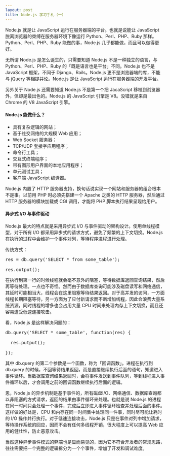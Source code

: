 ```yaml
---
layout: post
title: Node.js 学习手札（一）
---
```

Node.js 就是让 JavaScript 运行在服务器端的平台。也就是说能让 JavaScript 脱离浏览器的束缚在服务器环境下像运行 Python、Perl、PHP、Ruby 那样。Python、Perl、PHP、Ruby 能做的事，Node.js 几乎都能做，而且可以做得更好。

无所谓 Node.js 是怎么诞生的，只需要知道 Node.js 不是一种独立的语言，与 Python、Perl、PHP、Ruby 的「既是语言也是平台」不同。Node.js 也不是 JavaScript 框架，不同于 Django、Rails。Node.js 更不是浏览器端的库，不能与 jQuery 等相提并论。Node.js 是让 JavaScript 运行在服务器端的开发平台。

另外关于 Node.js 还需要知道 Node.js 不是第一个把 JacaScript 移植到浏览器外，但却是最出色的。Node.js 的 JavaScript 引擎是 V8。没错就是来自 Chrome 的 V8 JavaScript 引擎。

#### Node.js 能做什么？

- 具有复杂逻辑的网站；
- 基于社交网络的大规模 Web 应用；
- Web Socket 服务器；
- TCP/UDP 套接字应用程序；
- 命令行工具；
- 交互式终端程序；
- 带有图形用户界面的本地应用程序；
- 单元测试工具；
- 客户端 JavaScript 编译器。

Node.js 内置了 HTTP 服务器支持，换句话说实现一个网站和服务器的组合根本不是事。以前用 PHP 时必须先搭建一个 Apache 之类的 HTTP 服务器，然后通过 HTTP 服务器的模块加载或 CGI 调用，才能将 PHP 脚本执行结果呈现给用户。

#### 异步式 I/O 与事件驱动

Node.js 最大的特点就是采用异步式 I/O 与事件驱动的架构设计。使用单线程模型，对于所有 I/O 都采用异步式的请求方式，避免了频繁的上下文切换。Node.js 在执行的过程中会维护一个事件对列，等待程序进程进行处理。

传统方式：

<pre>
res = db.query('SELECT * from some_table');

res.output();
</pre>

在执行到第一行的时候线程就会毫不意外的阻塞，等待数据库返回查询结果，然后再等待处理。一点也不奇怪。然而由于数据库查询可能涉及磁盘读写和网络通信，其延时可能相当大，线程会在这里阻塞等待结果返回。对于高并发的访问，一方面线程长期阻塞等待，另一方面为了应付新请求而不断增加线程，因此会浪费大量系统资源，同时线程的增多也会占用大量 CPU 时间来处理内存上下文切换，而且还容易遭受低速连接攻击。

看，Node.js 是这样解决问题的：

<pre>
db.query('SELECT * some_table', function(res) {

  res.putput();

});
</pre>

其中 db.query 的第二个参数是一个函数，称为「回调函数」。进程在执行到 db.query 的时候，不回等待结果返回，而是直接继续执行后面的语句，知道进入事件循环。当数据库查询结果返回时，会将事件发送到事件队列，等到线程进入事件循环以后，才会调用之前的回调函数继续执行后面的逻辑。

恩，Node.js 的异步机制是基于事件的，所有磁盘I/O、网络通信、数据库查询都以非阻塞的方式请求，返回的结果由事件循环来处理。也就是说 Node.js 的进程在同一时间只会处理一个事件，完成后立即进入事件循环检查并处理后面的事件。这样做的好处是，CPU 和内存在同一时间集中处理同一件事，同时尽可能让耗时的 I/O 操作并行执行。对于低速连接攻击，Node.js 只是在事件对列中增加请求，等待操作系统的回应，因而不会有任何多线程开销，很大程度上可以提高 Web 应用的健壮性，防止恶意攻击。

当然这种异步事件模式的弊端也是显而易见的，因为它不符合开发者的常规思路，往往需要把一个完整的逻辑拆分为一个个事件，增加了开发和调试难度。